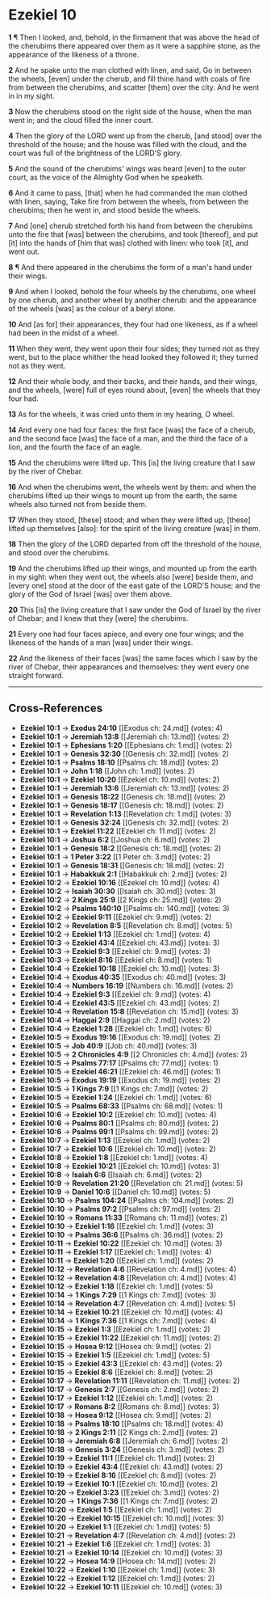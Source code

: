 # Ezekiel 10

**1** ¶ Then I looked, and, behold, in the firmament that was above the head of the cherubims there appeared over them as it were a sapphire stone, as the appearance of the likeness of a throne.

**2** And he spake unto the man clothed with linen, and said, Go in between the wheels, [even] under the cherub, and fill thine hand with coals of fire from between the cherubims, and scatter [them] over the city. And he went in in my sight.

**3** Now the cherubims stood on the right side of the house, when the man went in; and the cloud filled the inner court.

**4** Then the glory of the LORD went up from the cherub, [and stood] over the threshold of the house; and the house was filled with the cloud, and the court was full of the brightness of the LORD'S glory.

**5** And the sound of the cherubims' wings was heard [even] to the outer court, as the voice of the Almighty God when he speaketh.

**6** And it came to pass, [that] when he had commanded the man clothed with linen, saying, Take fire from between the wheels, from between the cherubims; then he went in, and stood beside the wheels.

**7** And [one] cherub stretched forth his hand from between the cherubims unto the fire that [was] between the cherubims, and took [thereof], and put [it] into the hands of [him that was] clothed with linen: who took [it], and went out.

**8** ¶ And there appeared in the cherubims the form of a man's hand under their wings.

**9** And when I looked, behold the four wheels by the cherubims, one wheel by one cherub, and another wheel by another cherub: and the appearance of the wheels [was] as the colour of a beryl stone.

**10** And [as for] their appearances, they four had one likeness, as if a wheel had been in the midst of a wheel.

**11** When they went, they went upon their four sides; they turned not as they went, but to the place whither the head looked they followed it; they turned not as they went.

**12** And their whole body, and their backs, and their hands, and their wings, and the wheels, [were] full of eyes round about, [even] the wheels that they four had.

**13** As for the wheels, it was cried unto them in my hearing, O wheel.

**14** And every one had four faces: the first face [was] the face of a cherub, and the second face [was] the face of a man, and the third the face of a lion, and the fourth the face of an eagle.

**15** And the cherubims were lifted up. This [is] the living creature that I saw by the river of Chebar.

**16** And when the cherubims went, the wheels went by them: and when the cherubims lifted up their wings to mount up from the earth, the same wheels also turned not from beside them.

**17** When they stood, [these] stood; and when they were lifted up, [these] lifted up themselves [also]: for the spirit of the living creature [was] in them.

**18** Then the glory of the LORD departed from off the threshold of the house, and stood over the cherubims.

**19** And the cherubims lifted up their wings, and mounted up from the earth in my sight: when they went out, the wheels also [were] beside them, and [every one] stood at the door of the east gate of the LORD'S house; and the glory of the God of Israel [was] over them above.

**20** This [is] the living creature that I saw under the God of Israel by the river of Chebar; and I knew that they [were] the cherubims.

**21** Every one had four faces apiece, and every one four wings; and the likeness of the hands of a man [was] under their wings.

**22** And the likeness of their faces [was] the same faces which I saw by the river of Chebar, their appearances and themselves: they went every one straight forward.

---

## Cross-References

- **Ezekiel 10:1** → **Exodus 24:10** [[Exodus ch: 24.md]] (votes: 4)
- **Ezekiel 10:1** → **Jeremiah 13:8** [[Jeremiah ch: 13.md]] (votes: 2)
- **Ezekiel 10:1** → **Ephesians 1:20** [[Ephesians ch: 1.md]] (votes: 2)
- **Ezekiel 10:1** → **Genesis 32:30** [[Genesis ch: 32.md]] (votes: 2)
- **Ezekiel 10:1** → **Psalms 18:10** [[Psalms ch: 18.md]] (votes: 2)
- **Ezekiel 10:1** → **John 1:18** [[John ch: 1.md]] (votes: 2)
- **Ezekiel 10:1** → **Ezekiel 10:20** [[Ezekiel ch: 10.md]] (votes: 2)
- **Ezekiel 10:1** → **Jeremiah 13:6** [[Jeremiah ch: 13.md]] (votes: 2)
- **Ezekiel 10:1** → **Genesis 18:22** [[Genesis ch: 18.md]] (votes: 2)
- **Ezekiel 10:1** → **Genesis 18:17** [[Genesis ch: 18.md]] (votes: 2)
- **Ezekiel 10:1** → **Revelation 1:13** [[Revelation ch: 1.md]] (votes: 3)
- **Ezekiel 10:1** → **Genesis 32:24** [[Genesis ch: 32.md]] (votes: 2)
- **Ezekiel 10:1** → **Ezekiel 11:22** [[Ezekiel ch: 11.md]] (votes: 2)
- **Ezekiel 10:1** → **Joshua 6:2** [[Joshua ch: 6.md]] (votes: 2)
- **Ezekiel 10:1** → **Genesis 18:2** [[Genesis ch: 18.md]] (votes: 2)
- **Ezekiel 10:1** → **1 Peter 3:22** [[1 Peter ch: 3.md]] (votes: 2)
- **Ezekiel 10:1** → **Genesis 18:31** [[Genesis ch: 18.md]] (votes: 2)
- **Ezekiel 10:1** → **Habakkuk 2:1** [[Habakkuk ch: 2.md]] (votes: 2)
- **Ezekiel 10:2** → **Ezekiel 10:16** [[Ezekiel ch: 10.md]] (votes: 4)
- **Ezekiel 10:2** → **Isaiah 30:30** [[Isaiah ch: 30.md]] (votes: 3)
- **Ezekiel 10:2** → **2 Kings 25:9** [[2 Kings ch: 25.md]] (votes: 2)
- **Ezekiel 10:2** → **Psalms 140:10** [[Psalms ch: 140.md]] (votes: 3)
- **Ezekiel 10:2** → **Ezekiel 9:11** [[Ezekiel ch: 9.md]] (votes: 2)
- **Ezekiel 10:2** → **Revelation 8:5** [[Revelation ch: 8.md]] (votes: 5)
- **Ezekiel 10:2** → **Ezekiel 1:13** [[Ezekiel ch: 1.md]] (votes: 4)
- **Ezekiel 10:3** → **Ezekiel 43:4** [[Ezekiel ch: 43.md]] (votes: 3)
- **Ezekiel 10:3** → **Ezekiel 9:3** [[Ezekiel ch: 9.md]] (votes: 3)
- **Ezekiel 10:3** → **Ezekiel 8:16** [[Ezekiel ch: 8.md]] (votes: 1)
- **Ezekiel 10:4** → **Ezekiel 10:18** [[Ezekiel ch: 10.md]] (votes: 3)
- **Ezekiel 10:4** → **Exodus 40:35** [[Exodus ch: 40.md]] (votes: 3)
- **Ezekiel 10:4** → **Numbers 16:19** [[Numbers ch: 16.md]] (votes: 2)
- **Ezekiel 10:4** → **Ezekiel 9:3** [[Ezekiel ch: 9.md]] (votes: 4)
- **Ezekiel 10:4** → **Ezekiel 43:5** [[Ezekiel ch: 43.md]] (votes: 2)
- **Ezekiel 10:4** → **Revelation 15:8** [[Revelation ch: 15.md]] (votes: 3)
- **Ezekiel 10:4** → **Haggai 2:9** [[Haggai ch: 2.md]] (votes: 2)
- **Ezekiel 10:4** → **Ezekiel 1:28** [[Ezekiel ch: 1.md]] (votes: 6)
- **Ezekiel 10:5** → **Exodus 19:16** [[Exodus ch: 19.md]] (votes: 2)
- **Ezekiel 10:5** → **Job 40:9** [[Job ch: 40.md]] (votes: 3)
- **Ezekiel 10:5** → **2 Chronicles 4:9** [[2 Chronicles ch: 4.md]] (votes: 2)
- **Ezekiel 10:5** → **Psalms 77:17** [[Psalms ch: 77.md]] (votes: 1)
- **Ezekiel 10:5** → **Ezekiel 46:21** [[Ezekiel ch: 46.md]] (votes: 1)
- **Ezekiel 10:5** → **Exodus 19:19** [[Exodus ch: 19.md]] (votes: 2)
- **Ezekiel 10:5** → **1 Kings 7:9** [[1 Kings ch: 7.md]] (votes: 2)
- **Ezekiel 10:5** → **Ezekiel 1:24** [[Ezekiel ch: 1.md]] (votes: 6)
- **Ezekiel 10:5** → **Psalms 68:33** [[Psalms ch: 68.md]] (votes: 1)
- **Ezekiel 10:6** → **Ezekiel 10:2** [[Ezekiel ch: 10.md]] (votes: 4)
- **Ezekiel 10:6** → **Psalms 80:1** [[Psalms ch: 80.md]] (votes: 2)
- **Ezekiel 10:6** → **Psalms 99:1** [[Psalms ch: 99.md]] (votes: 2)
- **Ezekiel 10:7** → **Ezekiel 1:13** [[Ezekiel ch: 1.md]] (votes: 2)
- **Ezekiel 10:7** → **Ezekiel 10:6** [[Ezekiel ch: 10.md]] (votes: 2)
- **Ezekiel 10:8** → **Ezekiel 1:8** [[Ezekiel ch: 1.md]] (votes: 4)
- **Ezekiel 10:8** → **Ezekiel 10:21** [[Ezekiel ch: 10.md]] (votes: 3)
- **Ezekiel 10:8** → **Isaiah 6:6** [[Isaiah ch: 6.md]] (votes: 2)
- **Ezekiel 10:9** → **Revelation 21:20** [[Revelation ch: 21.md]] (votes: 5)
- **Ezekiel 10:9** → **Daniel 10:6** [[Daniel ch: 10.md]] (votes: 5)
- **Ezekiel 10:10** → **Psalms 104:24** [[Psalms ch: 104.md]] (votes: 2)
- **Ezekiel 10:10** → **Psalms 97:2** [[Psalms ch: 97.md]] (votes: 2)
- **Ezekiel 10:10** → **Romans 11:33** [[Romans ch: 11.md]] (votes: 2)
- **Ezekiel 10:10** → **Ezekiel 1:16** [[Ezekiel ch: 1.md]] (votes: 3)
- **Ezekiel 10:10** → **Psalms 36:6** [[Psalms ch: 36.md]] (votes: 2)
- **Ezekiel 10:11** → **Ezekiel 10:22** [[Ezekiel ch: 10.md]] (votes: 3)
- **Ezekiel 10:11** → **Ezekiel 1:17** [[Ezekiel ch: 1.md]] (votes: 4)
- **Ezekiel 10:11** → **Ezekiel 1:20** [[Ezekiel ch: 1.md]] (votes: 2)
- **Ezekiel 10:12** → **Revelation 4:6** [[Revelation ch: 4.md]] (votes: 4)
- **Ezekiel 10:12** → **Revelation 4:8** [[Revelation ch: 4.md]] (votes: 4)
- **Ezekiel 10:12** → **Ezekiel 1:18** [[Ezekiel ch: 1.md]] (votes: 5)
- **Ezekiel 10:14** → **1 Kings 7:29** [[1 Kings ch: 7.md]] (votes: 3)
- **Ezekiel 10:14** → **Revelation 4:7** [[Revelation ch: 4.md]] (votes: 5)
- **Ezekiel 10:14** → **Ezekiel 10:21** [[Ezekiel ch: 10.md]] (votes: 4)
- **Ezekiel 10:14** → **1 Kings 7:36** [[1 Kings ch: 7.md]] (votes: 4)
- **Ezekiel 10:15** → **Ezekiel 1:3** [[Ezekiel ch: 1.md]] (votes: 2)
- **Ezekiel 10:15** → **Ezekiel 11:22** [[Ezekiel ch: 11.md]] (votes: 2)
- **Ezekiel 10:15** → **Hosea 9:12** [[Hosea ch: 9.md]] (votes: 2)
- **Ezekiel 10:15** → **Ezekiel 1:5** [[Ezekiel ch: 1.md]] (votes: 5)
- **Ezekiel 10:15** → **Ezekiel 43:3** [[Ezekiel ch: 43.md]] (votes: 2)
- **Ezekiel 10:15** → **Ezekiel 8:6** [[Ezekiel ch: 8.md]] (votes: 2)
- **Ezekiel 10:17** → **Revelation 11:11** [[Revelation ch: 11.md]] (votes: 2)
- **Ezekiel 10:17** → **Genesis 2:7** [[Genesis ch: 2.md]] (votes: 2)
- **Ezekiel 10:17** → **Ezekiel 1:12** [[Ezekiel ch: 1.md]] (votes: 2)
- **Ezekiel 10:17** → **Romans 8:2** [[Romans ch: 8.md]] (votes: 3)
- **Ezekiel 10:18** → **Hosea 9:12** [[Hosea ch: 9.md]] (votes: 2)
- **Ezekiel 10:18** → **Psalms 18:10** [[Psalms ch: 18.md]] (votes: 4)
- **Ezekiel 10:18** → **2 Kings 2:11** [[2 Kings ch: 2.md]] (votes: 2)
- **Ezekiel 10:18** → **Jeremiah 6:8** [[Jeremiah ch: 6.md]] (votes: 2)
- **Ezekiel 10:18** → **Genesis 3:24** [[Genesis ch: 3.md]] (votes: 2)
- **Ezekiel 10:19** → **Ezekiel 11:1** [[Ezekiel ch: 11.md]] (votes: 2)
- **Ezekiel 10:19** → **Ezekiel 43:4** [[Ezekiel ch: 43.md]] (votes: 2)
- **Ezekiel 10:19** → **Ezekiel 8:16** [[Ezekiel ch: 8.md]] (votes: 2)
- **Ezekiel 10:19** → **Ezekiel 10:1** [[Ezekiel ch: 10.md]] (votes: 2)
- **Ezekiel 10:20** → **Ezekiel 3:23** [[Ezekiel ch: 3.md]] (votes: 2)
- **Ezekiel 10:20** → **1 Kings 7:36** [[1 Kings ch: 7.md]] (votes: 2)
- **Ezekiel 10:20** → **Ezekiel 1:5** [[Ezekiel ch: 1.md]] (votes: 2)
- **Ezekiel 10:20** → **Ezekiel 10:15** [[Ezekiel ch: 10.md]] (votes: 3)
- **Ezekiel 10:20** → **Ezekiel 1:1** [[Ezekiel ch: 1.md]] (votes: 5)
- **Ezekiel 10:21** → **Revelation 4:7** [[Revelation ch: 4.md]] (votes: 2)
- **Ezekiel 10:21** → **Ezekiel 1:6** [[Ezekiel ch: 1.md]] (votes: 3)
- **Ezekiel 10:21** → **Ezekiel 10:14** [[Ezekiel ch: 10.md]] (votes: 3)
- **Ezekiel 10:22** → **Hosea 14:9** [[Hosea ch: 14.md]] (votes: 2)
- **Ezekiel 10:22** → **Ezekiel 1:10** [[Ezekiel ch: 1.md]] (votes: 3)
- **Ezekiel 10:22** → **Ezekiel 1:12** [[Ezekiel ch: 1.md]] (votes: 2)
- **Ezekiel 10:22** → **Ezekiel 10:11** [[Ezekiel ch: 10.md]] (votes: 3)

